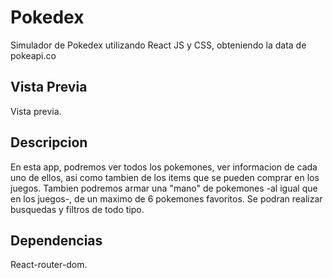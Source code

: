 # Pokedex
Simulador de Pokedex utilizando React JS y CSS, obteniendo la data de pokeapi.co

## Vista Previa
Vista previa.

## Descripcion
En esta app, podremos ver todos los pokemones, ver informacion de cada uno de ellos, asi como tambien de los items que se pueden comprar en los juegos. Tambien podremos armar una "mano" de pokemones -al igual que en los juegos-, de un maximo de 6 pokemones favoritos. Se podran realizar busquedas y filtros de todo tipo.

## Dependencias
React-router-dom.

